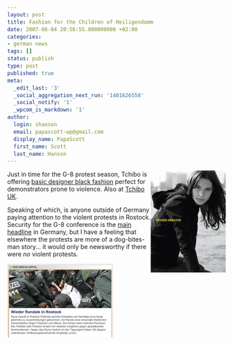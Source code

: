 ```yaml
---
layout: post
title: Fashion for the Children of Heiligendamm
date: 2007-06-04 20:56:55.000000000 +02:00
categories:
- german news
tags: []
status: publish
type: post
published: true
meta:
  _edit_last: '3'
  _social_aggregation_next_run: '1401626558'
  _social_notify: '1'
  _wpcom_is_markdown: '1'
author:
  login: shanson
  email: papascott-wp@gmail.com
  display_name: PapaScott
  first_name: Scott
  last_name: Hanson
---
```

<p><a href="http://www.tchibo.de/"><img src="/wordpress/wp-content/uploads/2007/06/tchibo-black-hooded-fashion.jpg" alt="tchibo black hooded sweater" title="" align="right" /></a>Just in time for the G-8 protest season, Tchibo is offering <a href="http://www.tchibo.de/is-bin/INTERSHOP.enfinity/eCS/Store/de/-/EUR/TdTchBrowseCatalog-Start;sid=AXK1WD1ZDU60uns9XXC_PD7bepdvs5CBWj0=?CategoryName=preview&amp;source=NAVI">basic designer black fashion</a> perfect for demonstrators prone to violence. Also at <a href="http://www.tchibo.co.uk/is-bin/INTERSHOP.enfinity/eCS/Store/uk/-/GBP/TdUkBrowseCatalog-Start;sid=BBuOPNLWVXaOPJSyWYqEWNFD1ZWJdH-3HHI=?CategoryName=preview&amp;source=NAVI">Tchibo UK</a>.</p>
<p>Speaking of which, is anyone outside of Germany paying attention to the violent protests in Rostock. Security for the G-8 conference is the <a href="http://www.heute.de/ZDFheute/inhalt/26/0,3672,5546682,00.html">main headline</a> in Germany, but I have a feeling that elsewhere the protests are more of a dog-bites-man story... it would only be newsworthy if there were <em>no</em> violent protests.</p>
<p><a href="http://www.heute.de/ZDFheute/inhalt/26/0,3672,5546682,00.html"><img src="/wordpress/wp-content/uploads/2007/06/zdf-rostock.jpg" alt="Zdf Rostock" height="170" width="244" /></a></p>
